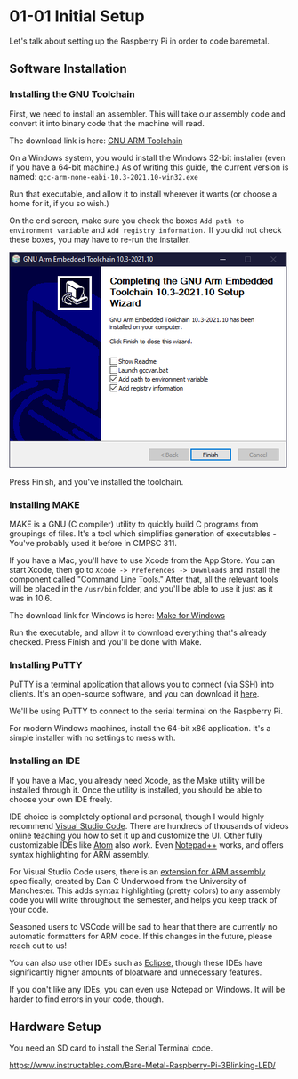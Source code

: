 # 01-01 Initial Setup

Let's talk about setting up the Raspberry Pi in order to code baremetal.

## Software Installation

### Installing the GNU Toolchain

First, we need to install an assembler. This will take our assembly code and
convert it into binary code that the machine will read.

The download link is here:
[GNU ARM Toolchain](https://developer.arm.com/tools-and-software/open-source-software/developer-tools/gnu-toolchain/gnu-rm/downloads)

On a Windows system, you would install the Windows 32-bit installer (even if you
have a 64-bit machine.) As of writing this guide, the current version is named:
`gcc-arm-none-eabi-10.3-2021.10-win32.exe`

Run that executable, and allow it to install wherever it wants (or choose a home
for it, if you so wish.)

On the end screen, make sure you check the boxes
`Add path to environment variable` and `Add registry information.` If you did
not check these boxes, you may have to re-run the installer.

![Image of the GNU Toolchain Installer](img/GNU-Toolchain-PATH.png)

Press Finish, and you've installed the toolchain.

### Installing MAKE

MAKE is a GNU (C compiler) utility to quickly build C programs from groupings of
files. It's a tool which simplifies generation of executables - You've probably
used it before in CMPSC 311.

If you have a Mac, you'll have to use Xcode from the App Store. You can start
Xcode, then go to `Xcode -> Preferences -> Downloads` and install the component
called "Command Line Tools." After that, all the relevant tools will be placed
in the `/usr/bin` folder, and you'll be able to use it just as it was in 10.6.

The download link for Windows is here:
[Make for Windows](http://gnuwin32.sourceforge.net/packages/make.htm)

Run the executable, and allow it to download everything that's already checked.
Press Finish and you'll be done with Make.

### Installing PuTTY

PuTTY is a terminal application that allows you to connect (via SSH) into
clients. It's an open-source software, and you can download it
[here](https://www.chiark.greenend.org.uk/~sgtatham/putty/latest.html).

We'll be using PuTTY to connect to the serial terminal on the Raspberry Pi.

For modern Windows machines, install the 64-bit x86 application. It's a simple
installer with no settings to mess with.

### Installing an IDE

If you have a Mac, you already need Xcode, as the Make utility will be installed
through it. Once the utility is installed, you should be able to choose your own
IDE freely.

IDE choice is completely optional and personal, though I would highly recommend
[Visual Studio Code](https://code.visualstudio.com/). There are hundreds of
thousands of videos online teaching you how to set it up and customize the UI.
Other fully customizable IDEs like [Atom](https://atom.io/) also work. Even
[Notepad++](https://notepad-plus-plus.org/) works, and offers syntax
highlighting for ARM assembly.

For Visual Studio Code users, there is an
[extension for ARM assembly](https://marketplace.visualstudio.com/items?itemName=dan-c-underwood.arm)
specifically, created by Dan C Underwood from the University of Manchester. This
adds syntax highlighting (pretty colors) to any assembly code you will write
throughout the semester, and helps you keep track of your code.

Seasoned users to VSCode will be sad to hear that there are currently no
automatic formatters for ARM code. If this changes in the future, please reach
out to us!

You can also use other IDEs such as [Eclipse](https://www.eclipse.org/), though
these IDEs have significantly higher amounts of bloatware and unnecessary
features.

If you don't like any IDEs, you can even use Notepad on Windows. It will be
harder to find errors in your code, though.

## Hardware Setup

You need an SD card to install the Serial Terminal code.

https://www.instructables.com/Bare-Metal-Raspberry-Pi-3Blinking-LED/
